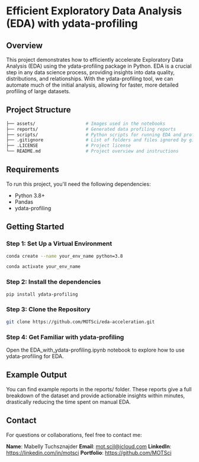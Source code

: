 # Efficient Exploratory Data Analysis (EDA) with ydata-profiling

## Overview

This project demonstrates how to efficiently accelerate Exploratory Data Analysis (EDA) using the ydata-profiling package in Python. EDA is a crucial step in any data science process, providing insights into data quality, distributions, and relationships. With the ydata-profiling tool, we can automate much of the initial analysis, allowing for faster, more detailed profiling of large datasets.

## Project Structure

```bash
├── assets/                   # Images used in the notebooks
├── reports/                  # Generated data profiling reports
├── scripts/                  # Python scripts for running EDA and profiling tasks
├── .gitignore                # List of folders and files ignored by gitignore
├── .LICENSE                  # Project license
└── README.md                 # Project overview and instructions
```

## Requirements

To run this project, you'll need the following dependencies:

- Python 3.8+
- Pandas
- ydata-profiling

## Getting Started

### Step 1: Set Up a Virtual Environment

```bash
conda create --name your_env_name python=3.8

conda activate your_env_name
```

### Step 2: Install the dependencies

```bash
pip install ydata-profiling
```

### Step 3: Clone the Repository

```bash
git clone https://github.com/MOTSci/eda-acceleration.git
```

### Step 4: Get Familiar with ydata-profiling

Open the EDA_with_ydata-profiling.ipynb notebook to explore how to use ydata-profiling for EDA.

## Example Output

You can find example reports in the reports/ folder. These reports give a full breakdown of the dataset and provide actionable insights within minutes, drastically reducing the time spent on manual EDA.

## Contact

For questions or collaborations, feel free to contact me:

**Name**: Mabelly Tuchsznajder
**Email**: <mot.scil@icloud.com>
**LinkedIn**: <https://linkedin.com/in/motsci>
**Portfolio**: <https://github.com/MOTSci>
